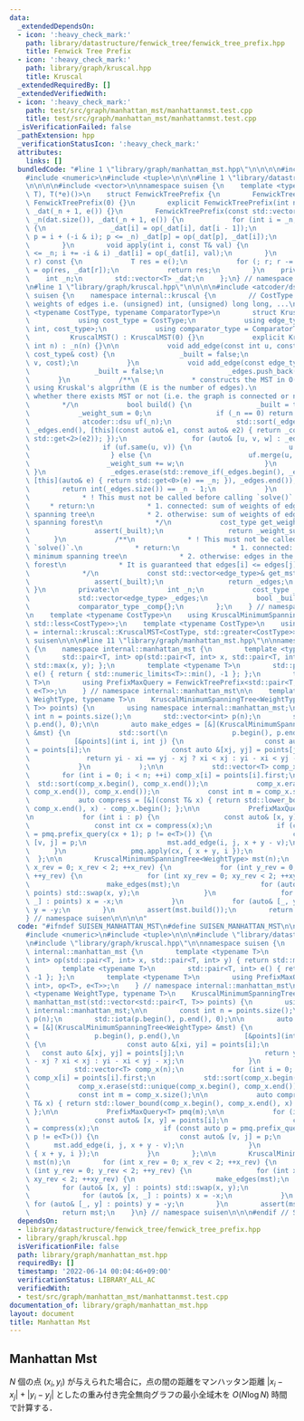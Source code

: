 ```yaml
---
data:
  _extendedDependsOn:
  - icon: ':heavy_check_mark:'
    path: library/datastructure/fenwick_tree/fenwick_tree_prefix.hpp
    title: Fenwick Tree Prefix
  - icon: ':heavy_check_mark:'
    path: library/graph/kruscal.hpp
    title: Kruscal
  _extendedRequiredBy: []
  _extendedVerifiedWith:
  - icon: ':heavy_check_mark:'
    path: test/src/graph/manhattan_mst/manhattanmst.test.cpp
    title: test/src/graph/manhattan_mst/manhattanmst.test.cpp
  _isVerificationFailed: false
  _pathExtension: hpp
  _verificationStatusIcon: ':heavy_check_mark:'
  attributes:
    links: []
  bundledCode: "#line 1 \"library/graph/manhattan_mst.hpp\"\n\n\n\n#include <limits>\n\
    #include <numeric>\n#include <tuple>\n\n\n#line 1 \"library/datastructure/fenwick_tree/fenwick_tree_prefix.hpp\"\
    \n\n\n\n#include <vector>\n\nnamespace suisen {\n    template <typename T, T(*op)(T,\
    \ T), T(*e)()>\n    struct FenwickTreePrefix {\n        FenwickTreePrefix() :\
    \ FenwickTreePrefix(0) {}\n        explicit FenwickTreePrefix(int n) : _n(n),\
    \ _dat(_n + 1, e()) {}\n        FenwickTreePrefix(const std::vector<T> &dat) :\
    \ _n(dat.size()), _dat(_n + 1, e()) {\n            for (int i = _n; i > 0; --i)\
    \ {\n                _dat[i] = op(_dat[i], dat[i - 1]);\n                if (int\
    \ p = i + (-i & i); p <= _n) _dat[p] = op(_dat[p], _dat[i]);\n            }\n\
    \        }\n        void apply(int i, const T& val) {\n            for (++i; i\
    \ <= _n; i += -i & i) _dat[i] = op(_dat[i], val);\n        }\n        T prefix_query(int\
    \ r) const {\n            T res = e();\n            for (; r; r -= -r & r) res\
    \ = op(res, _dat[r]);\n            return res;\n        }\n    private:\n    \
    \    int _n;\n        std::vector<T> _dat;\n    };\n} // namespace suisen\n\n\n\
    \n#line 1 \"library/graph/kruscal.hpp\"\n\n\n\n#include <atcoder/dsu>\n\nnamespace\
    \ suisen {\n    namespace internal::kruscal {\n        // CostType: a type represents\
    \ weights of edges i.e. (unsigned) int, (unsigned) long long, ...\n        template\
    \ <typename CostType, typename ComparatorType>\n        struct KruscalMST {\n\
    \            using cost_type = CostType;\n            using edge_type = std::tuple<int,\
    \ int, cost_type>;\n            using comparator_type = ComparatorType;\n\n  \
    \          KruscalMST() : KruscalMST(0) {}\n            explicit KruscalMST(const\
    \ int n) : _n(n) {}\n\n            void add_edge(const int u, const int v, const\
    \ cost_type& cost) {\n                _built = false;\n                _edges.emplace_back(u,\
    \ v, cost);\n            }\n            void add_edge(const edge_type& e) {\n\
    \                _built = false;\n                _edges.push_back(e);\n     \
    \       }\n            /**\n             * constructs the MST in O(ElogE) time\
    \ using Kruskal's algprithm (E is the number of edges).\n             * return:\
    \ whether there exists MST or not (i.e. the graph is connected or not)\n     \
    \        */\n            bool build() {\n                _built = true;\n    \
    \            _weight_sum = 0;\n                if (_n == 0) return true;\n   \
    \             atcoder::dsu uf(_n);\n                std::sort(_edges.begin(),\
    \ _edges.end(), [this](const auto& e1, const auto& e2) { return _comp(std::get<2>(e1),\
    \ std::get<2>(e2)); });\n                for (auto& [u, v, w] : _edges) {\n  \
    \                  if (uf.same(u, v)) {\n                        u = v = _n;\n\
    \                    } else {\n                        uf.merge(u, v);\n     \
    \                   _weight_sum += w;\n                    }\n               \
    \ }\n                _edges.erase(std::remove_if(_edges.begin(), _edges.end(),\
    \ [this](auto& e) { return std::get<0>(e) == _n; }), _edges.end());\n        \
    \        return int(_edges.size()) == _n - 1;\n            }\n            /**\n\
    \             * ! This must not be called before calling `solve()`.\n        \
    \     * return:\n             * 1. connected: sum of weights of edges in the minimum\
    \ spanning tree\n             * 2. otherwise: sum of weights of edges in the minimum\
    \ spanning forest\n             */\n            cost_type get_weight() const {\n\
    \                assert(_built);\n                return _weight_sum;\n      \
    \      }\n            /**\n             * ! This must not be called before calling\
    \ `solve()`.\n             * return:\n             * 1. connected: edges in the\
    \ minimum spanning tree\n             * 2. otherwise: edges in the minimum spanning\
    \ forest\n             * It is guaranteed that edges[i] <= edges[j] iff i <= j.\n\
    \             */\n            const std::vector<edge_type>& get_mst() const {\n\
    \                assert(_built);\n                return _edges;\n           \
    \ }\n        private:\n            int _n;\n            cost_type _weight_sum;\n\
    \            std::vector<edge_type> _edges;\n            bool _built = false;\n\
    \            comparator_type _comp{};\n        };\n    } // namespace internal::kruscal\n\
    \n    template <typename CostType>\n    using KruscalMinimumSpanningTree = internal::kruscal::KruscalMST<CostType,\
    \ std::less<CostType>>;\n    template <typename CostType>\n    using KruscalMaximumSpanningTree\
    \ = internal::kruscal::KruscalMST<CostType, std::greater<CostType>>;\n} // namespace\
    \ suisen\n\n\n#line 11 \"library/graph/manhattan_mst.hpp\"\n\nnamespace suisen\
    \ {\n    namespace internal::manhattan_mst {\n        template <typename T>\n\
    \        std::pair<T, int> op(std::pair<T, int> x, std::pair<T, int> y) { return\
    \ std::max(x, y); };\n        template <typename T>\n        std::pair<T, int>\
    \ e() { return { std::numeric_limits<T>::min(), -1 }; };\n        template <typename\
    \ T>\n        using PrefixMaxQuery = FenwickTreePrefix<std::pair<T, int>, op<T>,\
    \ e<T>>;\n    } // namespace internal::manhattan_mst\n\n    template <typename\
    \ WeightType, typename T>\n    KruscalMinimumSpanningTree<WeightType> manhattan_mst(std::vector<std::pair<T,\
    \ T>> points) {\n        using namespace internal::manhattan_mst;\n\n        const\
    \ int n = points.size();\n        std::vector<int> p(n);\n        std::iota(p.begin(),\
    \ p.end(), 0);\n\n        auto make_edges = [&](KruscalMinimumSpanningTree<WeightType>\
    \ &mst) {\n            std::sort(\n                p.begin(), p.end(),\n     \
    \           [&points](int i, int j) {\n                    const auto &[xi, yi]\
    \ = points[i];\n                    const auto &[xj, yj] = points[j];\n      \
    \              return yi - xi == yj - xj ? xi < xj : yi - xi < yj - xj;\n    \
    \            }\n            );\n\n            std::vector<T> comp_x(n);\n    \
    \        for (int i = 0; i < n; ++i) comp_x[i] = points[i].first;\n          \
    \  std::sort(comp_x.begin(), comp_x.end());\n            comp_x.erase(std::unique(comp_x.begin(),\
    \ comp_x.end()), comp_x.end());\n            const int m = comp_x.size();\n\n\
    \            auto compress = [&](const T& x) { return std::lower_bound(comp_x.begin(),\
    \ comp_x.end(), x) - comp_x.begin(); };\n\n            PrefixMaxQuery<T> pmq(m);\n\
    \n            for (int i : p) {\n                const auto& [x, y] = points[i];\n\
    \                const int cx = compress(x);\n                if (const auto p\
    \ = pmq.prefix_query(cx + 1); p != e<T>()) {\n                    const auto&\
    \ [v, j] = p;\n                    mst.add_edge(i, j, x + y - v);\n          \
    \      }\n                pmq.apply(cx, { x + y, i });\n            }\n      \
    \  };\n\n        KruscalMinimumSpanningTree<WeightType> mst(n);\n        for (int\
    \ x_rev = 0; x_rev < 2; ++x_rev) {\n            for (int y_rev = 0; y_rev < 2;\
    \ ++y_rev) {\n                for (int xy_rev = 0; xy_rev < 2; ++xy_rev) {\n \
    \                   make_edges(mst);\n                    for (auto& [x, y] :\
    \ points) std::swap(x, y);\n                }\n                for (auto& [x,\
    \ _] : points) x = -x;\n            }\n            for (auto& [_, y] : points)\
    \ y = -y;\n        }\n        assert(mst.build());\n        return mst;\n    }\n\
    } // namespace suisen\n\n\n\n"
  code: "#ifndef SUISEN_MANHATTAN_MST\n#define SUISEN_MANHATTAN_MST\n\n#include <limits>\n\
    #include <numeric>\n#include <tuple>\n\n\n#include \"library/datastructure/fenwick_tree/fenwick_tree_prefix.hpp\"\
    \n#include \"library/graph/kruscal.hpp\"\n\nnamespace suisen {\n    namespace\
    \ internal::manhattan_mst {\n        template <typename T>\n        std::pair<T,\
    \ int> op(std::pair<T, int> x, std::pair<T, int> y) { return std::max(x, y); };\n\
    \        template <typename T>\n        std::pair<T, int> e() { return { std::numeric_limits<T>::min(),\
    \ -1 }; };\n        template <typename T>\n        using PrefixMaxQuery = FenwickTreePrefix<std::pair<T,\
    \ int>, op<T>, e<T>>;\n    } // namespace internal::manhattan_mst\n\n    template\
    \ <typename WeightType, typename T>\n    KruscalMinimumSpanningTree<WeightType>\
    \ manhattan_mst(std::vector<std::pair<T, T>> points) {\n        using namespace\
    \ internal::manhattan_mst;\n\n        const int n = points.size();\n        std::vector<int>\
    \ p(n);\n        std::iota(p.begin(), p.end(), 0);\n\n        auto make_edges\
    \ = [&](KruscalMinimumSpanningTree<WeightType> &mst) {\n            std::sort(\n\
    \                p.begin(), p.end(),\n                [&points](int i, int j)\
    \ {\n                    const auto &[xi, yi] = points[i];\n                 \
    \   const auto &[xj, yj] = points[j];\n                    return yi - xi == yj\
    \ - xj ? xi < xj : yi - xi < yj - xj;\n                }\n            );\n\n \
    \           std::vector<T> comp_x(n);\n            for (int i = 0; i < n; ++i)\
    \ comp_x[i] = points[i].first;\n            std::sort(comp_x.begin(), comp_x.end());\n\
    \            comp_x.erase(std::unique(comp_x.begin(), comp_x.end()), comp_x.end());\n\
    \            const int m = comp_x.size();\n\n            auto compress = [&](const\
    \ T& x) { return std::lower_bound(comp_x.begin(), comp_x.end(), x) - comp_x.begin();\
    \ };\n\n            PrefixMaxQuery<T> pmq(m);\n\n            for (int i : p) {\n\
    \                const auto& [x, y] = points[i];\n                const int cx\
    \ = compress(x);\n                if (const auto p = pmq.prefix_query(cx + 1);\
    \ p != e<T>()) {\n                    const auto& [v, j] = p;\n              \
    \      mst.add_edge(i, j, x + y - v);\n                }\n                pmq.apply(cx,\
    \ { x + y, i });\n            }\n        };\n\n        KruscalMinimumSpanningTree<WeightType>\
    \ mst(n);\n        for (int x_rev = 0; x_rev < 2; ++x_rev) {\n            for\
    \ (int y_rev = 0; y_rev < 2; ++y_rev) {\n                for (int xy_rev = 0;\
    \ xy_rev < 2; ++xy_rev) {\n                    make_edges(mst);\n            \
    \        for (auto& [x, y] : points) std::swap(x, y);\n                }\n   \
    \             for (auto& [x, _] : points) x = -x;\n            }\n           \
    \ for (auto& [_, y] : points) y = -y;\n        }\n        assert(mst.build());\n\
    \        return mst;\n    }\n} // namespace suisen\n\n\n#endif // SUISEN_MANHATTAN_MST\n"
  dependsOn:
  - library/datastructure/fenwick_tree/fenwick_tree_prefix.hpp
  - library/graph/kruscal.hpp
  isVerificationFile: false
  path: library/graph/manhattan_mst.hpp
  requiredBy: []
  timestamp: '2022-06-14 00:04:46+09:00'
  verificationStatus: LIBRARY_ALL_AC
  verifiedWith:
  - test/src/graph/manhattan_mst/manhattanmst.test.cpp
documentation_of: library/graph/manhattan_mst.hpp
layout: document
title: Manhattan Mst
---
```

## Manhattan Mst

$N$ 個の点 $(x_i,y_i)$ が与えられた場合に，点の間の距離をマンハッタン距離 $|x _ i - x _ j| + |y _ i - y _ j|$ としたの重み付き完全無向グラフの最小全域木を $O(N\log N)$ 時間で計算する．
